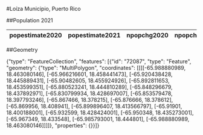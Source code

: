 #Loíza Municipio, Puerto Rico

##Population 2021

| popestimate2020 | popestimate2021 | npopchg2020 | npopchg2021 | births2020 | births2021 | deaths2020 | deaths2021 | naturalchg2020 | naturalchg2021 | internationalmig2020 | internationalmig2021 | domesticmig2020 | domesticmig2021 | netmig2020 | netmig2021 | rbirth2021 | rdeath2021 | rnaturalchg2021 | rinternationalmig2021 | rdomesticmig2021 | rnetmig2021 |
|-----------------|-----------------|-------------|-------------|------------|------------|------------|------------|----------------|----------------|----------------------|----------------------|-----------------|-----------------|------------|------------|------------|------------|-----------------|-----------------------|------------------|-------------|

##Geometry

{"type": "FeatureCollection", "features": [{"id": "72087", "type": "Feature", "geometry": {"type": "MultiPolygon", "coordinates": [[[[-65.988880989, 18.463080146], [-65.966216601, 18.458441473], [-65.920438428, 18.445889431], [-65.90482605, 18.455924926], [-65.892811653, 18.453599351], [-65.880523241, 18.444810289], [-65.848296679, 18.437892971], [-65.830799934, 18.428697007], [-65.853579478, 18.397793246], [-65.867466, 18.378215], [-65.876666, 18.378612], [-65.869956, 18.408941], [-65.899896407, 18.413566797], [-65.91901, 18.400188001], [-65.932599, 18.428424001], [-65.950348, 18.435273001], [-65.967349, 18.433548], [-65.985793001, 18.444801], [-65.988880989, 18.463080146]]]]}, "properties": {}}]}
